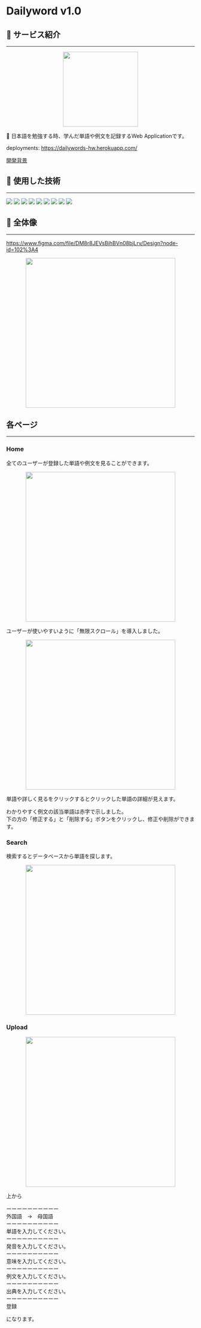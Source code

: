 # Dailyword v1.0


## 🌟 サービス紹介
---

<p align='center'>
    <img src="https://hyungwonjin.github.io/portfolio/img/home.png" width="200"/>
</p>

📝 日本語を勉強する時、学んだ単語や例文を記録するWeb Applicationです。

deployments: <a href="https://dailywords-hw.herokuapp.com/">https://dailywords-hw.herokuapp.com/</a>

<a href="https://github.com/HyungwonJin/dailyword/wiki/%E9%96%8B%E7%99%BA%E8%83%8C%E6%99%AF">開発背景</a>

## 🌟 使用した技術
---

<div>
    <img src="https://img.shields.io/badge/PUG-A86454?style=flat-square&logo=PUG&logoColor=white" />
    <img src="https://img.shields.io/badge/Sass-CC6699?style=flat-square&logo=Sass&logoColor=white" />
    <img
        src="https://img.shields.io/badge/JavaScript-F7DF1E?style=flat-square&logo=JavaScript&logoColor=white" />
    <img src="https://img.shields.io/badge/Webpack-8DD6F9?style=flat-square&logo=Webpack&logoColor=white" />
    <img src="https://img.shields.io/badge/Express-000000?style=flat-square&logo=Express&logoColor=white" />
    <img src="https://img.shields.io/badge/Node.js-339933?style=flat-square&logo=Node.js&logoColor=white" />
    <img src="https://img.shields.io/badge/MongoDB-47A248?style=flat-square&logo=MongoDB&logoColor=white" />
    <img
        src="https://img.shields.io/badge/Amazon S3-232F3E?style=flat-square&logo=Amazon%20S3&logoColor=white" />
    <img src="https://img.shields.io/badge/Heroku-430098?style=flat-square&logo=Heroku&logoColor=white" />
</div>

## 🌟 全体像
---    
<a href="https://www.figma.com/file/DM8r8JEVsBihBVn08bjLrv/Design?node-id=102%3A4">https://www.figma.com/file/DM8r8JEVsBihBVn08bjLrv/Design?node-id=102%3A4</a>
<p align='center'>
    <img src="https://i.imgur.com/7B7BiQo.png" width="400"/>
</p>

## 各ページ   
---
### Home        
全てのユーザーが登録した単語や例文を見ることができます。
<p align='center'>
    <img src="https://i.imgur.com/szZwCON.gif" width="400"/>
</p>     
ユーザーが使いやすいように「無限スクロール」を導入しました。        
<p align='center'>
    <img src="https://i.imgur.com/tYIosvU.png" width="400"/>
</p>     
単語や詳しく見るをクリックするとクリックした単語の詳細が見えます。      

わかりやすく例文の該当単語は赤字で示しました。      
下の方の「修正する」と「削除する」ボタンをクリックし、修正や削除ができます。        


### Search      
検索するとデータベースから単語を探します。
<p align='center'>
    <img src="https://i.imgur.com/7QSvcQD.png" width="400"/>
</p>     

### Upload
<p align='center'>
    <img src="https://i.imgur.com/LLWK1aZ.png" width="400"/>
</p>     
上から  

ーーーーーーーーーー        
外国語　→　母国語       
ーーーーーーーーーー        
単語を入力してください。            
ーーーーーーーーーー        
発音を入力してください。             
ーーーーーーーーーー       
意味を入力してください。             
ーーーーーーーーーー       
例文を入力してください。             
ーーーーーーーーーー       
出典を入力してください。             
ーーーーーーーーーー       
登録        

になります。

